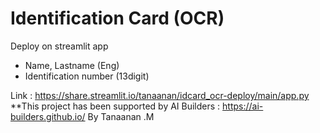 # Identification Card (OCR)
Deploy on streamlit app

- Name, Lastname (Eng)
- Identification number (13digit)

Link : https://share.streamlit.io/tanaanan/idcard_ocr-deploy/main/app.py
**This project has been supported by AI Builders : https://ai-builders.github.io/
By Tanaanan .M
